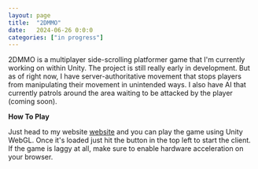 ```yaml
---
layout: page
title:  "2DMMO"
date:   2024-06-26 0:0:0
categories: ["in progress"]
---
```

2DMMO is a multiplayer side-scrolling platformer game that I'm currently working on within Unity. The project is still really early in development. But as of right now, I have server-authoritative movement that stops players from manipulating their movement in unintended ways. I also have AI that currently patrols around the area waiting to be attacked by the player (coming soon). 

**How To Play** 

Just head to my website [website][2dmmolink] and you can play the game using Unity WebGL. Once it's loaded just hit the button in the top left to start the client. If the game is laggy at all, make sure to enable hardware acceleration on your browser.

[2dmmolink]: https://2dmmo.xyz/